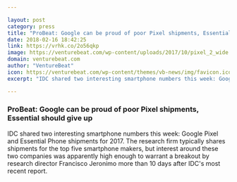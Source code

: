 ```yaml
---

layout: post
category: press
title: "ProBeat: Google can be proud of poor Pixel shipments, Essential should give up"
date: 2018-02-16 18:42:25
link: https://vrhk.co/2o56qkp
image: https://venturebeat.com/wp-content/uploads/2017/10/pixel_2_wide.jpg?fit=780%2C390&strip=all
domain: venturebeat.com
author: "VentureBeat"
icon: https://venturebeat.com/wp-content/themes/vb-news/img/favicon.ico
excerpt: "IDC shared two interesting smartphone numbers this week: Google Pixel and Essential Phone shipments for 2017. The research firm typically shares shipments for the top five smartphone makers, but interest around these two companies was apparently high enough to warrant a breakout by research director Francisco Jeronimo more than 10 days after IDC's most recent report."

---
```


### ProBeat: Google can be proud of poor Pixel shipments, Essential should give up

IDC shared two interesting smartphone numbers this week: Google Pixel and Essential Phone shipments for 2017. The research firm typically shares shipments for the top five smartphone makers, but interest around these two companies was apparently high enough to warrant a breakout by research director Francisco Jeronimo more than 10 days after IDC's most recent report.